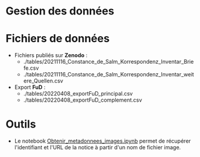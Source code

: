 Gestion des données
====

# Fichiers de données
- Fichiers publiés sur **Zenodo** :
    - ./tables/20211116_Constance_de_Salm_Korrespondenz_Inventar_Briefe.csv
    - ./tables/20211116_Constance_de_Salm_Korrespondenz_Inventar_weitere_Quellen.csv
- Export **FuD** :
    - ./tables/20220408_exportFuD_principal.csv
    - ./tables/20220408_exportFuD_complement.csv

# Outils
- Le notebook [Obtenir_metadonnees_images.ipynb](./Obtenir_metadonnees_images.ipynb) permet de récupérer l'identifiant et l'URL de la notice à partir d'un nom de fichier image.
